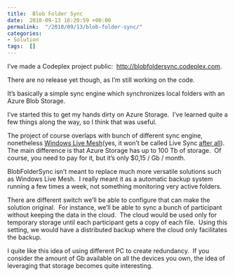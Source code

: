 ```yaml
---
title:  Blob Folder Sync
date:  2010-09-13 16:20:59 +00:00
permalink:  "/2010/09/13/blob-folder-sync/"
categories:
- Solution
tags:  []
---
```

<p>I’ve made a Codeplex project public:&#160; <a href="http://blobfoldersync.codeplex.com">http://blobfoldersync.codeplex.com</a>.</p>  <p>There are no release yet though, as I’m still working on the code.</p>  <p>It’s basically a simple sync engine which synchronizes local folders with an Azure Blob Storage.</p>  <p>I’ve started this to get my hands dirty on Azure Storage.&#160; I’ve learned quite a few things along the way, so I think that was useful.</p>  <p>The project of course overlaps with bunch of different sync engine, nonetheless <a href="http://mesh.com/">Windows Live Mesh</a>(yes, it won’t be called Live Sync <a href="http://vincentlauzon.wordpress.com/2010/08/27/live-mesh-is-back/">after all</a>).&#160; The main difference is that Azure Storage has up to 100 Tb of storage.&#160; Of course, you need to pay for it, but it’s only $0,15 / Gb / month.</p>  <p>BlobFolderSync isn’t meant to replace much more versatile solutions such as Windows Live Mesh.&#160; I really meant it as a automatic backup system running a few times a week, not something monitoring very active folders.</p>  <p>There are different switch we’ll be able to configure that can make the solution original.&#160; For instance, we’ll be able to sync a bunch of participant without keeping the data in the cloud.&#160; The cloud would be used only for temporary storage until each participant gets a copy of each file.&#160; Using this setting, we would have a distributed backup where the cloud only facilitates the backup.</p>  <p>I quite like this idea of using different PC to create redundancy.&#160; If you consider the amount of Gb available on all the devices you own, the idea of leveraging that storage becomes quite interesting.</p>
